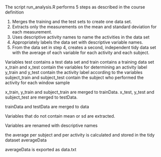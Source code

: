 
The script run_analysis.R performs 5 steps as described in the course definition

1. Merges the training and the test sets to create one data set.
2. Extracts only the measurements on the mean and standard deviation for each measurement. 
3. Uses descriptive activity names to name the activities in the data set
4. Appropriately labels the data set with descriptive variable names. 
5. From the data set in step 4, creates a second, independent tidy data set with the average of each variable for each activity and each subject.

Variables
test contains a test data set and train contains a training data set
x_train and x_test contain the variables for determining an activity label
y_train and y_test contain the activity label according to the variables
subject_train and subject_test contain the subject who performed the activity for each window sample

x_train, y_train and subject_train are merged to trainData.
x_test, y_test and subject_test are merged to testData.

trainData and testData are merged to data

Variables that do not contain mean or sd are extracted.

Variables are renamed with descriptive names

the average per subject and per activity is calculated and stored in the tidy dataset averageData

averageData is exported as data.txt
